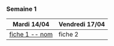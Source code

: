 ### Semaine 1
Mardi 14/04  |  Vendredi 17/04
--|--
[fiche 1 -- nom](~/fiches/fiche1.pdf)  | fiche 2 
